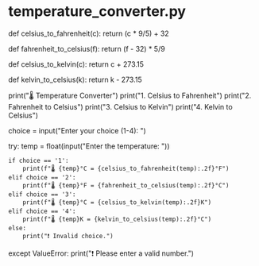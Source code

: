 # temperature_converter.py

def celsius_to_fahrenheit(c):
    return (c * 9/5) + 32

def fahrenheit_to_celsius(f):
    return (f - 32) * 5/9

def celsius_to_kelvin(c):
    return c + 273.15

def kelvin_to_celsius(k):
    return k - 273.15

print("🌡️ Temperature Converter")
print("1. Celsius to Fahrenheit")
print("2. Fahrenheit to Celsius")
print("3. Celsius to Kelvin")
print("4. Kelvin to Celsius")

choice = input("Enter your choice (1-4): ")

try:
    temp = float(input("Enter the temperature: "))

    if choice == '1':
        print(f"🌡️ {temp}°C = {celsius_to_fahrenheit(temp):.2f}°F")
    elif choice == '2':
        print(f"🌡️ {temp}°F = {fahrenheit_to_celsius(temp):.2f}°C")
    elif choice == '3':
        print(f"🌡️ {temp}°C = {celsius_to_kelvin(temp):.2f}K")
    elif choice == '4':
        print(f"🌡️ {temp}K = {kelvin_to_celsius(temp):.2f}°C")
    else:
        print("❗ Invalid choice.")
except ValueError:
    print("❗ Please enter a valid number.")
